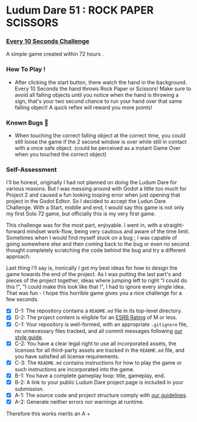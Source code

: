 # Ludum Dare 51 : ROCK PAPER SCISSORS
### [Every 10 Seconds Challenge](https://ldjam.com/events/ludum-dare/51/rock-paper-scissors)
A simple game created within 72 hours .

### How To Play !
- After clicking the start button, there watch the hand in the background. Every 10 Seconds
the hand throws Rock Paper or Scissors! Make sure to avoid all falling objects until you notice 
when the hand is throwing a sign, that's your two second chance to run your hand over that same falling object!
A quick reflex will reward you more points!

### Known Bugs :bug: 

- When touching the correct falling object at the correct time, you could still loose the game if the 2 second window is over while still in contact 
with a once safe object. (could be perceived as a instant Game Over when you touched the correct object)

### Self-Assessment

I'll be honest, originally I had not planned on doing the Ludum Dare for various reasons. But I was messing around with Godot a little too much for Project 2 and caused a fun looking looping error when just opening that project in the Godot Editor. So I decided to accept the Ludun Dare Challenge. With a Start, middle and end, I would say this game is not only my first Solo 72 game, but officially this is my very first game.

This challenge was for the most part, enjoyable. I went in, with a straight-forward mindset work-flow, being very cautious and aware of the time limit. Sometimes when I would find myself stuck on a bug ; I was capable of going somewhere else and then coming back to the bug or even no second thought completely scratching the code behind the bug and try a different approach.

Last thing I'll say is, ironically I got my best ideas for how to design the game towards the end of the project. As I was putting the last part's and pieces of the project together, ideas where jumping left to right "I could do this !", "I could make this look like that !", I had to ignore every single idea. That was fun - I hope this horrible game gives you a nice challenge for a few seconds. 

- [X] D-1: The repository contains a <code>README.md</code> file in its top-level directory.
- [X] D-2: The project content is eligible for an <a href="https://www.esrb.org/ratings-guide/">ESRB Rating</a> of M or less.
- [X] C-1: Your repository is well-formed, with an appropriate <code>.gitignore</code> file, no unnecessary files tracked, and all commit messages following <a href="https://cbea.ms/git-commit/">our style guide</a>.
- [X] C-2: You have a clear legal right to use all incorporated assets, the licenses for all third-party assets are tracked in the <code>README.md</code> file, and you have satisfied all license requirements.
- [X] C-3: The <code>README.md</code> contains instructions for how to play the game or such instructions are incorporated into the game.
- [X] B-1: You have a complete gameplay loop: title, gameplay, end.
- [X] B-2: A link to your public Ludum Dare project page is included in your submission.
- [X] A-1: The source code and project structure comply with <a href="https://www.gdquest.com/docs/guidelines/best-practices/godot-gdscript/">our guidelines</a>.
- [X] A-2: Generate neither errors nor warnings at runtime.

Therefore this works merits an A +